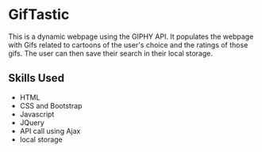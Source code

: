 # GifTastic
This is a dynamic webpage using the GIPHY API. It populates the webpage with Gifs related to cartoons of the user's choice and the ratings of those gifs. The user can then save their search in their local storage. 

## Skills Used 
* HTML 
* CSS and Bootstrap 
* Javascript 
* JQuery
* API call using Ajax
* local storage 